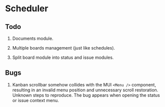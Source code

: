 # Scheduler

## Todo

1. Documents module.

2. Multiple boards management (just like schedules).

3. Split board module into status and issue modules.

## Bugs

1. Kanban scrollbar somehow collides with the MUI `<Menu />` component, resulting in an invalid menu position and unnecessary scroll restoration. Unknown steps to reproduce. The bug appears when opening the status or issue context menu.
